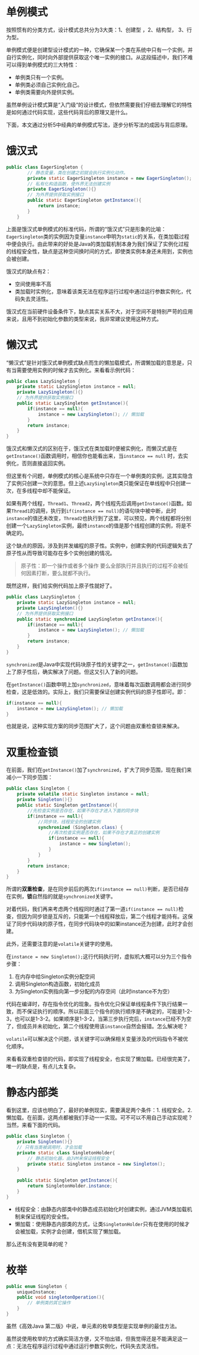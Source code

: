 # 单例模式

按照惯有的分类方式，设计模式总共分为3大类：1、创建型 ，2、结构型， 3、行为型。

单例模式便是创建型设计模式的一种，它确保某一个类在系统中只有一个实例，并自行实例化，同时向外部提供获取这个唯一实例的接口。从这段描述中，我们不难可以得到单例模式的三大特性：

* 单例类只有一个实例。
* 单例类必须自己实例化自己。
* 单例类需要向外提供实例。

虽然单例设计模式算是“入门级“的设计模式，但依然需要我们仔细去理解它的特性是如何通过代码实现，这些代码背后的原理又是什么。

下面，本文通过分析5中经典的单例模式写法，逐步分析写法的成因与背后原理。

# 饿汉式

```java
public class EagerSingleton {
        // 静态变量，类在创建之初就会执行实例化动作。
        private static EagerSingleton instance = new EagerSingleton();
        // 私有化构造函数，使外界无法创建实例
        private EagerSingleton(){}
        // 为外界提供获取实例接口
        public static EagerSingleton getInstance(){
            return instance;
        }
    }
```

上面是饿汉式单例模式的标准代码，所谓的“饿汉式”只是形象的比喻：`EagerSingleton`类的实例因为变量`instance`申明为`static`的关系，在类加载过程中便会执行。由此带来的好处是Java的类加载机制本身为我们保证了实例化过程的线程安全性，缺点是这种空间换时间的方式，即使类实例本身还未用到，实例也会被创建。

饿汉式的缺点有2：

* 空间使用率不高
* 类加载时实例化，意味着该类无法在程序运行过程中通过运行参数实例化，代码失去灵活性。

饿汉式在当前硬件设备条件下，缺点其实关系不大，对于空间不是特别严苛的应用来说，且用不到初始化参数的类型来说，我非常建议使用这种方式。

# 懒汉式

“懒汉式”是针对饿汉式单例模式缺点而生的懒加载模式，所谓懒加载的意思是，只有当需要使用实例的时候才去实例化。来看看示例代码：

```java
public class LazySingleton {
    private static LazySingleton instance = null;
    private LazySingleton(){}
    // 为外界提供获取实例接口
    public static LazySingleton getInstance(){
        if(instance == null){
            instance = new LazySingleton(); // 懒加载
        }
        return instance;
    }
}
```

饿汉式和懒汉式的区别在于，饿汉式在类加载时便被实例化，而懒汉式是在`getInstance()`函数调用时，相信你也能看出来，当`instance == null` 时，去实例化，否则直接返回实例。

但这里有个问题，单例模式的核心是系统中只存在一个单例类的实例，这其实隐含了实例只创建一次的意思。但上述`LazySingleton`类只能保证在单线程中只创建一次，在多线程中却不能保证。

如果有两个线程，`Thread1`、`Thread2`，两个线程先后调用`getInstance()`函数。如果`Thread1`的调用，执行到`if(instance == null)`的语句块中被中断，此时`instance`的值还未改变，`Thread2`也执行到了这里，可以预见，两个线程都将分别创建一个`LazySingleton`实例，最终`instance`的值是那个线程创建的实例，将是不确定的。

这个缺点的原因，涉及到并发编程的原子性。实例中，创建实例的代码逻辑失去了原子性从而导致可能存在多个实例创建的情况。

> 原子性：即一个操作或者多个操作 要么全部执行并且执行的过程不会被任何因素打断，要么就都不执行。

既然这样，我们给实例代码加上原子性就好了。

```java
public class LazySingleton {
    private static LazySingleton instance = null;
    private LazySingleton(){}
    // 为外界提供获取实例接口
    public static synchronized LazySingleton getInstance(){
        if(instance == null){
            instance = new LazySingleton(); // 懒加载
        }
        return instance;
    }
}
```

`synchronized`是Java中实现代码块原子性的关键字之一，`getInstance()`函数加上了原子性后，确实解决了问题。但这又引入了新的问题。

在`getInstance()`函数申明上加`synchronized`，意味着每次函数调用都会进行同步检查，这是低效的。实际上，我们只需要保证创建实例代码的原子性即可。即：

```java
if(instance == null){
    instance = new LazySingleton(); // 懒加载
}
```

也就是说，这种实现方案的同步范围扩大了，这个问题由双重检查锁来解决。

# 双重检查锁

在前面，我们在`getInstance()`加了`synchronized`，扩大了同步范围，现在我们来减小一下同步范围：

```java
public class Singleton {
    private volatile static Singleton instance = null;
    private Singleton(){}
    public static Singleton getInstance(){
        //先检查实例是否存在，如果不存在才进入下面的同步块
        if(instance == null){
            //同步块，线程安全的创建实例
            synchronized (Singleton.class) {
                //再次检查实例是否存在，如果不存在才真正的创建实例
                if(instance == null){
                    instance = new Singleton();
                }
            }
        }
        return instance;
    }
}
```

所谓的**双重检查**，是在同步前后的两次`if(instance == null)`判断，是否已经存在实例，**锁**自然指的就是`synchronized`关键字。

对着代码，我们再来考虑两个线程同时通过了第一道`if(instance == null)`检查，但因为同步锁是互斥的，只能第一个线程释放后，第二个线程才能持有。这保证了同步代码块的原子性，在同步代码块中的如果instance还为创建，此时才会创建。

此外，还需要注意的是`volatile`关键字的使用。

在`instance = new Singleton();`这行代码执行时，虚拟机大概可以分为三个指令步骤：

1. 在内存中给Singleton实例分配空间
2. 调用Singleton构造函数，初始化成员
3. 为Singleton实例指向第一步分配的内存空间（此时instance不为空）

代码在编译时，存在指令优化的现象。指令优化只保证单线程条件下执行结果一致，而不保证执行的顺序。所以前面三个指令的执行顺序是不确定的，可能是1-2-3，也可以是1-3-2。如果顺序是1-3-2，当第三步执行完后，`instance`已经不为空了，但成员并未初始化，第二个线程使用该`instance`自然会报错。怎么解决呢？

`volatile`可以解决这个问题，该关键字可以确保相关变量涉及的代码指令不被优化顺序。

来看看双重检查锁的代码，即实现了线程安全，也实现了懒加载。已经很完美了，唯一的缺点是，有点儿太复杂。

# 静态内部类

看到这里，应该也明白了，最好的单例现实，需要满足两个条件：1. 线程安全。2. 懒加载。在前面，这两点都被我们手动一一实现。可不可以不用自己手动实现呢？当然，来看下面的代码。

```java
public class Singleton {
    private Singleton(){}
	// 只有当类被调用时，才会加载
    private static class SingletonHolder{
        // 静态初始化器，由JVM来保证线程安全
        private static Singleton instance = new Singleton();
    }
    
    public static Singleton getInstance(){
        return SingletonHolder.instance;
    }
}
```

* 线程安全：由静态内部类中的静态成员初始化时创建实例，通过JVM类加载机制来保证线程的安全性。
* 懒加载：使用静态内部类的方式，让类`SingletonHolder`只有在使用的时候才会被加载，实例才会创建，借机实现了懒加载。

那么还有没有更简单的呢？

# 枚举

```java
public enum Singleton {
    uniqueInstance;
    public void singletonOperation(){
        // 单例类的其它操作
    }
}
```

虽然《高效Java 第二版》中说，单元素的枚举类型是实现单例的最佳方法。

虽然说使用枚举的方式确实简洁方便，又不怕出错，但我觉得还是不能满足这一点：无法在程序运行过程中通过运行参数实例化，代码失去灵活性。

